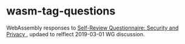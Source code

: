 # wasm-tag-questions

WebAssembly responses to [Self-Review Questionnaire: Security and Privacy
](https://www.w3.org/TR/security-privacy-questionnaire/), updaed to relflect 2019-03-01 WG discussion.

